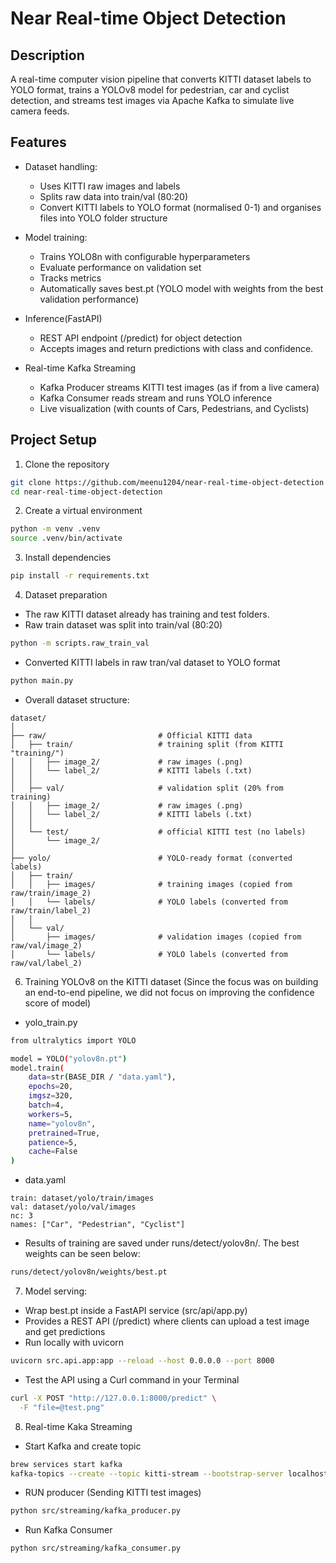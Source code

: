 # Near Real-time Object Detection

## Description
A real-time computer vision pipeline that converts KITTI dataset labels to YOLO format, trains a YOLOv8 model for pedestrian, car and cyclist detection, and streams test images via Apache Kafka to simulate live camera feeds.

## Features
- Dataset handling:
  - Uses KITTI raw images and labels
  - Splits raw data into train/val (80:20)
  - Convert KITTI labels to YOLO format (normalised 0-1) and organises files into YOLO folder structure

- Model training:
  - Trains YOLO8n with configurable hyperparameters
  - Evaluate performance on validation set
  - Tracks metrics
  - Automatically saves best.pt (YOLO model with weights from the best validation performance)

- Inference(FastAPI)
  - REST API endpoint (/predict) for object detection
  - Accepts images and return predictions with class and confidence.

- Real-time Kafka Streaming
  - Kafka Producer streams KITTI test images (as if from a live camera)
  - Kafka Consumer reads stream and runs YOLO inference
  - Live visualization (with counts of Cars, Pedestrians, and Cyclists)

## Project Setup

1. Clone the repository

```bash
git clone https://github.com/meenu1204/near-real-time-object-detection
cd near-real-time-object-detection
```

2. Create a virtual environment
```bash
python -m venv .venv
source .venv/bin/activate
```

3. Install dependencies
```bash
pip install -r requirements.txt
```
4. Dataset preparation
  - The raw KITTI dataset already has training and test folders.
  - Raw train dataset was split into train/val (80:20)
  ```bash
  python -m scripts.raw_train_val
  ```
  - Converted KITTI labels in raw tran/val dataset to YOLO format
  ```bash
  python main.py
  ```
  - Overall dataset structure:

  ```
  dataset/
  │
  ├── raw/                         # Official KITTI data
  │   ├── train/                   # training split (from KITTI "training/")
  │   │   ├── image_2/             # raw images (.png)
  │   │   └── label_2/             # KITTI labels (.txt)
  │   │
  │   ├── val/                     # validation split (20% from training)
  │   │   ├── image_2/             # raw images (.png)
  │   │   └── label_2/             # KITTI labels (.txt)
  │   │
  │   └── test/                    # official KITTI test (no labels)
  │       └── image_2/
  │
  ├── yolo/                        # YOLO-ready format (converted labels)
  │   ├── train/
  │   │   ├── images/              # training images (copied from raw/train/image_2)
  │   │   └── labels/              # YOLO labels (converted from raw/train/label_2)
  │   │
  │   └── val/
  │       ├── images/              # validation images (copied from raw/val/image_2)
  │       └── labels/              # YOLO labels (converted from raw/val/label_2)

  ```
6. Training YOLOv8 on the KITTI dataset (Since the focus was on building an end-to-end pipeline, we did not focus on improving the confidence score of model)
  - yolo_train.py

  ```bash
  from ultralytics import YOLO
  
  model = YOLO("yolov8n.pt")
  model.train(
      data=str(BASE_DIR / "data.yaml"),
      epochs=20,
      imgsz=320,
      batch=4,
      workers=5,
      name="yolov8n",
      pretrained=True,
      patience=5,
      cache=False
)
```
  - data.yaml
  ```
  train: dataset/yolo/train/images
  val: dataset/yolo/val/images
  nc: 3
  names: ["Car", "Pedestrian", "Cyclist"]

  ```
- Results of training are saved under runs/detect/yolov8n/. The best weights can be seen below:
```bash
runs/detect/yolov8n/weights/best.pt
```
7. Model serving:
- Wrap best.pt inside a FastAPI service (src/api/app.py)
- Provides a REST API (/predict) where clients can upload a test image and get predictions
- Run locally with uvicorn
```bash
uvicorn src.api.app:app --reload --host 0.0.0.0 --port 8000
```
- Test the API using a Curl command in your Terminal
```bash
curl -X POST "http://127.0.0.1:8000/predict" \
  -F "file=@test.png"
```
8. Real-time Kaka Streaming
- Start Kafka and create topic
```bash
brew services start kafka
kafka-topics --create --topic kitti-stream --bootstrap-server localhost:9092 --partitions 1 --replication-factor 1
```
- RUN producer (Sending KITTI test images)
```bash
python src/streaming/kafka_producer.py
```
- Run Kafka Consumer
```bash
python src/streaming/kafka_consumer.py
```
